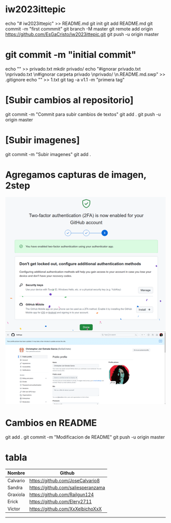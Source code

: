 # iw2023ittepic
 echo "# iw2023ittepic" >> README.md
 git init
 git add README.md
 git commit -m "first commmit"
 git branch -M master
 git remote add origin https://github.com/EsGaCristo/iw2023ittepic.git
 git push -u origin master

# git commit -m "initial commit"
 echo "" >> privado.txt
 mkdir privado/
 echo "#ignorar privado.txt \nprivado.txt \n#ignorar carpeta privado \nprivado/ \n.README.md.swp" >> .gitignore
 echo "" >> 1.txt
 git tag -a v1.1 -m "primera tag"

# [Subir cambios al repositorio]
 git commit -m "Commit para subir cambios de textos"
 git add .
 git push -u origin master

# [Subir imagenes]
 git commit -m "Subir imagenes"
 git add .



# Agregamos capturas de imagen, 2step

![Imagen de foto nueva](https://github.com/EsGaCristo/iw2023ittepic/blob/af4a3e8c40d976c264b108f13e14318c0005cf8d/assets/2step.png)
![Imagen de verificacion](https://github.com/EsGaCristo/iw2023ittepic/blob/af4a3e8c40d976c264b108f13e14318c0005cf8d/assets/cambioFoto.png)

# Cambios en README
 git add .
 git commit -m "Modificacion de README"
 git push -u origin master

# tabla
| Nombre | Github|
| ------ | ----- |
| Calvario | https://github.com/JoseCalvario8 |
| Sandra | https://github.com/saliesperanzama | 
| Graxiola | https://github.com/Railgun124 |
| Erick | https://github.com/Elery2711 |
| Victor | https://github.com/XxXelbichoXxX | 
------------------






